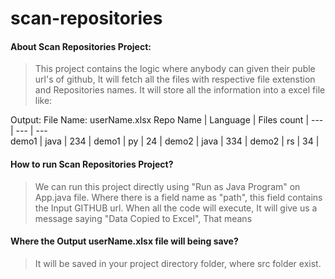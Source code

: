# scan-repositories

#### About Scan Repositories Project:
> This project contains the logic where anybody can given their puble url's of github, It will fetch all the files with respective file extenstion and Repositories names. It will store all the information into a excel file like: 

Output:
File Name: userName.xlsx
Repo Name | Language | Files count |
--- | --- | ---  
demo1 | java | 234 |
demo1 | py | 24 |
demo2 | java | 334 |
demo2 | rs | 34 |


#### How to run Scan Repositories Project?
> We can run this project directly using "Run as Java Program" on App.java file.
Where there is a field name as "path", this field contains the Input GITHUB url.
When all the code will execute, It will give us a message saying "Data Copied to Excel", That means 

#### Where the Output userName.xlsx file will being save?
> It will be saved in your project directory folder, where src folder exist.
